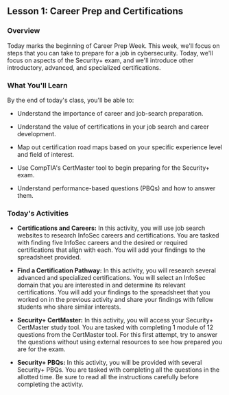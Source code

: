 ## Lesson 1: Career Prep and Certifications 
 
### Overview

Today marks the beginning of Career Prep Week. This week, we'll focus on steps that you can take to prepare for a job in cybersecurity. Today, we'll focus on aspects of the Security+ exam, and we'll introduce other introductory, advanced, and specialized certifications.
 
### What You'll Learn
 
By the end of today's class, you'll be able to:
 
- Understand the importance of career and job-search preparation. 

- Understand the value of certifications in your job search and career development. 

- Map out certification road maps based on your specific experience level and field of interest. 

- Use CompTIA's CertMaster tool to begin preparing for the Security+ exam. 

- Understand performance-based questions (PBQs) and how to answer them.

### Today's Activities

* **Certifications and Careers:** In this activity, you will use job search websites to research InfoSec careers and certifications. You are tasked with finding five InfoSec careers and the desired or required certifications that align with each. You will add your findings to the spreadsheet provided.

* **Find a Certification Pathway:** In this activity, you will research several advanced and specialized certifications. You will select an InfoSec domain that you are interested in and determine its relevant certifications. You will add your findings to the spreadsheet that you worked on in the previous activity and share your findings with fellow students who share similar interests.

* **Security+ CertMaster:** In this activity, you will access your Security+ CertMaster study tool. You are tasked with completing 1 module of 12 questions from the CertMaster tool. For this first attempt, try to answer the questions without using external resources to see how prepared you are for the exam.

* **Security+ PBQs:** In this activity, you will be provided with several Security+ PBQs. You are tasked with completing all the questions in the allotted time. Be sure to read all the instructions carefully before completing the activity.
